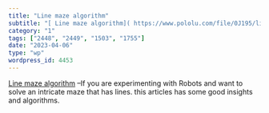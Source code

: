 ```yaml
---
title: "Line maze algorithm"
subtitle: "[ Line maze algorithm]( https://www.pololu.com/file/0J195/line-maze-algorithm.pdf) –If you are exper..."
category: "1"
tags: ["2448", "2449", "1503", "1755"]
date: "2023-04-06"
type: "wp"
wordpress_id: 4453
---
```

[ Line maze algorithm]( https://www.pololu.com/file/0J195/line-maze-algorithm.pdf) –If you are experimenting with Robots and want to solve an intricate maze that has lines. this articles has some good insights and algorithms.